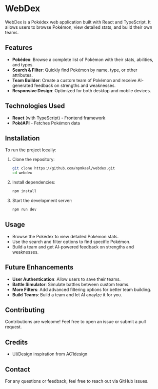 # WebDex

WebDex is a Pokédex web application built with React and TypeScript. It allows users to browse Pokémon, view detailed stats, and build their own teams.

## Features

- **Pokédex**: Browse a complete list of Pokémon with their stats, abilities, and types.
- **Search & Filter**: Quickly find Pokémon by name, type, or other attributes.
- **Team Builder**: Create a custom team of Pokémon and receive AI-generated feedback on strengths and weaknesses.
- **Responsive Design**: Optimized for both desktop and mobile devices.

## Technologies Used

- **React** (with TypeScript) - Frontend framework
- **PokéAPI** - Fetches Pokémon data

## Installation

To run the project locally:

1. Clone the repository:
   ```sh
   git clone https://github.com/npmkael/webdex.git
   cd webdex
   ```
2. Install dependencies:
   ```sh
   npm install
   ```
3. Start the development server:
   ```sh
   npm run dev
   ```

## Usage

- Browse the Pokédex to view detailed Pokémon stats.
- Use the search and filter options to find specific Pokémon.
- Build a team and get AI-powered feedback on strengths and weaknesses.

## Future Enhancements

- **User Authentication**: Allow users to save their teams.
- **Battle Simulator**: Simulate battles between custom teams.
- **More Filters**: Add advanced filtering options for better team building.
- **Build Teams**: Build a team and let AI anaylze it for you.

## Contributing

Contributions are welcome! Feel free to open an issue or submit a pull request.

## Credits
- UI/Design inspiration from AC1design

## Contact

For any questions or feedback, feel free to reach out via GitHub Issues.

